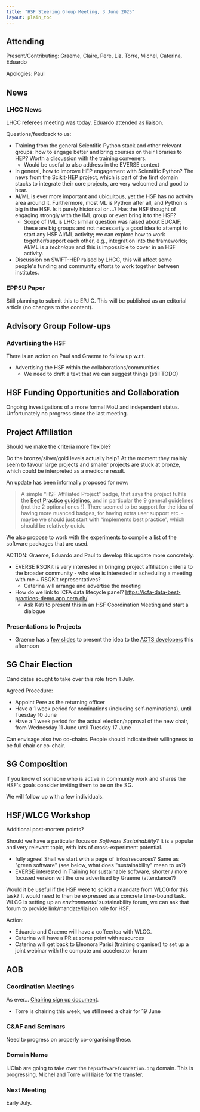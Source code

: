 ```yaml
---
title: "HSF Steering Group Meeting, 3 June 2025"
layout: plain_toc
---
```


## Attending

Present/Contributing: Graeme, Claire, Pere, Liz, Torre, Michel, Caterina, Eduardo

Apologies: Paul

## News

### LHCC News

LHCC referees meeting was today. Eduardo attended as liaison.

Questions/feedback to us:

- Training from the general Scientific Python stack and other relevant groups: how to engage better and bring courses on their libraries to HEP? Worth a discussion with the training conveners.
    - Would be useful to also address in the EVERSE context
- In general, how to improve HEP engagement with Scientific Python? The news from the Scikit-HEP project, which is part of the first domain stacks to integrate their core projects, are very welcomed and good to hear.
- AI/ML is ever more important and ubiquitous, yet the HSF has no activity area around it. Furthermore, most ML is Python after all, and Python is big in the HSF. Is it purely historical or ...? Has the HSF thought of engaging strongly with the IML group or even bring it to the HSF?
    - Scope of IML is LHC; similar question was raised about EUCAIF; these are big groups and not necessarily a good idea to attempt to start any HSF AI/ML activity; we can explore how to work together/support each other, e.g., integration into the frameworks; AI/ML is a *technique* and this is impossible to cover in an HSF activity.
- Discussion on SWIFT-HEP raised by LHCC, this will affect some people's funding and community efforts to work together between institutes.

### EPPSU Paper

Still planning to submit this to EPJ C. This will be published as an editorial article (no changes to the content).

## Advisory Group Follow-ups

### Advertising the HSF

There is an action on Paul and Graeme to follow up w.r.t. 

- Advertising the HSF within the collaborations/communities
    - We need to draft a text that we can suggest things (still TODO)

## HSF Funding Opportunities and Collaboration

Ongoing investigations of a more formal MoU and independent status. Unfortunately no progress since the last meeting.

## Project Affiliation

Should we make the criteria more flexible?

Do the bronze/silver/gold levels actually help? At the moment they mainly seem to favour large projects and smaller projects are stuck at bronze, which could be interpreted as a mediocre result.

An update has been informally proposed for now:

> A simple “HSF Affiliated Project” badge, that says the project fulfils the [Best Practice guidelines](https://hepsoftwarefoundation.org/projects/guidelines.html), and in particular the 9 general guidelines (not the 2 optional ones !).
> There seemed to be support for the idea of having more nuanced badges, for having extra user support etc. - maybe we should just start with “implements best practice”, which should be relatively quick.

We also propose to work with the experiments to compile a list of the software packages that are used.

ACTION: Graeme, Eduardo and Paul to develop this update more concretely.

- EVERSE RSQKit is very interested in bringing project affiliation criteria to the broader community - who else is interested in scheduling a meeting with me + RSQKit representatives?
    - Caterina will arrange and advertise the meeting
- How do we link to ICFA data lifecycle panel? https://icfa-data-best-practices-demo.app.cern.ch/
    - Ask Kati to present this in an HSF Coordination Meeting and start a dialogue

### Presentations to Projects

- Graeme has a [few slides](https://docs.google.com/presentation/d/1B8yeyduPlKjM3jZ9OYnPLFVJaOTm84p-jZgQyXKcMo0/edit?usp=sharing) to present the idea to the [ACTS developers](https://indico.cern.ch/event/1491250/) this afternoon

## SG Chair Election

Candidates sought to take over this role from 1 July.

Agreed Procedure:

- Appoint Pere as the returning officer
- Have a 1 week period for nominations (including self-nominations), until Tuesday 10 June
- Have a 1 week period for the actual election/approval of the new chair, from Wednesday 11 June until Tuesday 17 June

Can envisage also two co-chairs. People should indicate their willingness to be full chair or co-chair.

## SG Composition

If you know of someone who is active in community work and shares the HSF's goals consider inviting them to be on the SG.

We will follow up with a few individuals.

## HSF/WLCG Workshop

Additional post-mortem points?

Should we have a particular focus on *Software Sustainability*? It is a popular and very relevant topic, with lots of cross-experiment potential.

- fully agree! Shall we start with a page of links/resources? Same as "green software" (see below, what does "sustainability" mean to us?)
- EVERSE interested in Training for sustainable software, shorter / more focused version wrt the one advertised by Graeme (attendance?)

Would it be useful if the HSF were to solicit a mandate from WLCG for this task? It would need to then be expressed as a concrete time-bound task. WLCG is setting up an *environmental* sustainability forum, we can ask that forum to provide link/mandate/liaison role for HSF.

Action:

- Eduardo and Graeme will have a coffee/tea with WLCG.
- Caterina will have a PR at some point with resources 
- Caterina will get back to Eleonora Parisi (training organiser) to set up a joint webinar with the compute and accelerator forum

## AOB

### Coordination Meetings

As ever... [Chairing sign up document](https://docs.google.com/spreadsheets/d/1Z1Z4payCpieOLiVFcC6y9j-KCj71u6xX232LHUgIHfI/edit).

- Torre is chairing this week, we still need a chair for 19 June

### C&AF and Seminars

Need to progress on properly co-organising these.

### Domain Name

IJClab are going to take over the `hepsoftwarefoundation.org` domain. This is progressing, Michel and Torre will liaise for the transfer.

### Next Meeting

Early July.
